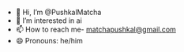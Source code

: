 - 👋 Hi, I’m @PushkalMatcha
- 👀 I’m interested in ai
- 📫 How to reach me- matchapushkal@gmail.com
- 😄 Pronouns: he/him
  

<!---
PushkalMatcha/PushkalMatcha is a ✨ special ✨ repository because its `README.md` (this file) appears on your GitHub profile.
You can click the Preview link to take a look at your changes.
---> 
